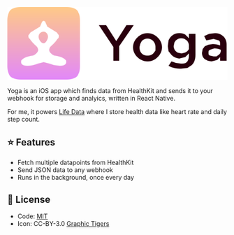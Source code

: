 ![Yoga](/assets/wordmark.svg)

Yoga is an iOS app which finds data from HealthKit and sends it to your webhook for storage and analyics, written in React Native.

For me, it powers [Life Data](https://github.com/AnandChowdhary/life-data) where I store health data like heart rate and daily step count.

## ⭐ Features

- Fetch multiple datapoints from HealthKit
- Send JSON data to any webhook
- Runs in the background, once every day

## 📄 License

- Code: [MIT](https://github.com/AnandChowdhary/yoga/blob/master/LICENSE)
- Icon: CC-BY-3.0 [Graphic Tigers](https://thenounproject.com/Graphic_Tigers)
